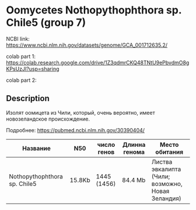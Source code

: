 # Oomycetes Nothopythophthora sp. Chile5 (group 7)

NCBI link: https://www.ncbi.nlm.nih.gov/datasets/genome/GCA_001712635.2/

colab part 1: https://colab.research.google.com/drive/1Z3qdmrCKQ48TNtU9ePbvdmO8gKPsUzJI?usp=sharing

colab part 2: 

## Description
Изолят оомицета из Чили, который, очень вероятно, имеет новозеландское происхождение.

Подробнее: https://pubmed.ncbi.nlm.nih.gov/30390404/

Название|N50|число генов| Длинна генома | Место обитания
----|----|----|----|----
Nothopythophthora sp. Chile5|15.8Kb|1445 (1456) |84.4 Mb| Листва эвкалипта (Чили; возможно, Новая Зеландия)
